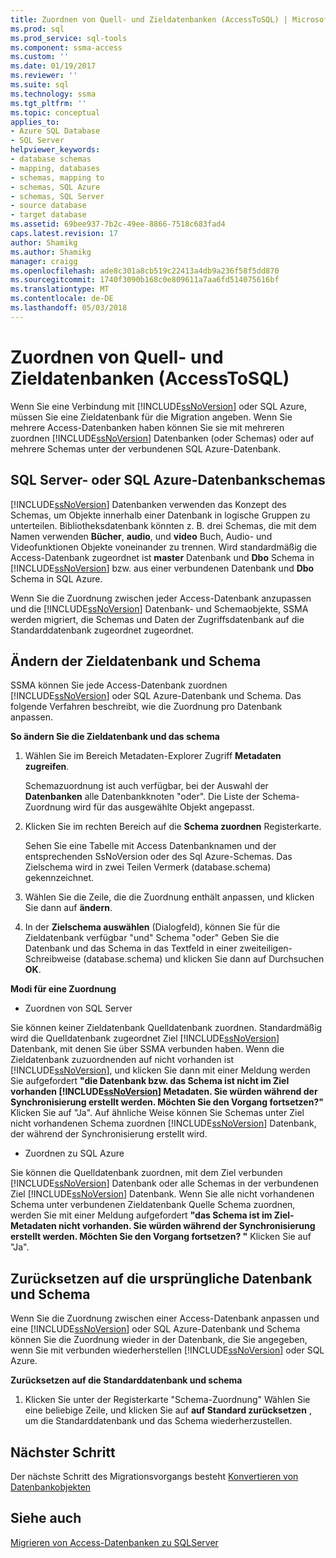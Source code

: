 ```yaml
---
title: Zuordnen von Quell- und Zieldatenbanken (AccessToSQL) | Microsoft Docs
ms.prod: sql
ms.prod_service: sql-tools
ms.component: ssma-access
ms.custom: ''
ms.date: 01/19/2017
ms.reviewer: ''
ms.suite: sql
ms.technology: ssma
ms.tgt_pltfrm: ''
ms.topic: conceptual
applies_to:
- Azure SQL Database
- SQL Server
helpviewer_keywords:
- database schemas
- mapping, databases
- schemas, mapping to
- schemas, SQL Azure
- schemas, SQL Server
- source database
- target database
ms.assetid: 69bee937-7b2c-49ee-8866-7518c683fad4
caps.latest.revision: 17
author: Shamikg
ms.author: Shamikg
manager: craigg
ms.openlocfilehash: ade8c301a8cb519c22413a4db9a236f58f5dd870
ms.sourcegitcommit: 1740f3090b168c0e809611a7aa6fd514075616bf
ms.translationtype: MT
ms.contentlocale: de-DE
ms.lasthandoff: 05/03/2018
---
```

# <a name="mapping-source-and-target-databases-accesstosql"></a>Zuordnen von Quell- und Zieldatenbanken (AccessToSQL)
Wenn Sie eine Verbindung mit [!INCLUDE[ssNoVersion](../../includes/ssnoversion_md.md)] oder SQL Azure, müssen Sie eine Zieldatenbank für die Migration angeben. Wenn Sie mehrere Access-Datenbanken haben können Sie sie mit mehreren zuordnen [!INCLUDE[ssNoVersion](../../includes/ssnoversion_md.md)] Datenbanken (oder Schemas) oder auf mehrere Schemas unter der verbundenen SQL Azure-Datenbank.  
  
## <a name="sql-server-or-sql-azure-database-schemas"></a>SQL Server- oder SQL Azure-Datenbankschemas  
[!INCLUDE[ssNoVersion](../../includes/ssnoversion_md.md)] Datenbanken verwenden das Konzept des Schemas, um Objekte innerhalb einer Datenbank in logische Gruppen zu unterteilen. Bibliotheksdatenbank könnten z. B. drei Schemas, die mit dem Namen verwenden **Bücher**, **audio**, und **video** Buch, Audio- und Videofunktionen Objekte voneinander zu trennen. Wird standardmäßig die Access-Datenbank zugeordnet ist **master** Datenbank und **Dbo** Schema in [!INCLUDE[ssNoVersion](../../includes/ssnoversion_md.md)] bzw. aus einer verbundenen Datenbank und **Dbo** Schema in SQL Azure.  
  
Wenn Sie die Zuordnung zwischen jeder Access-Datenbank anzupassen und die [!INCLUDE[ssNoVersion](../../includes/ssnoversion_md.md)] Datenbank- und Schemaobjekte, SSMA werden migriert, die Schemas und Daten der Zugriffsdatenbank auf die Standarddatenbank zugeordnet zugeordnet.  
  
## <a name="modifying-the-target-database-and-schema"></a>Ändern der Zieldatenbank und Schema  
SSMA können Sie jede Access-Datenbank zuordnen [!INCLUDE[ssNoVersion](../../includes/ssnoversion_md.md)] oder SQL Azure-Datenbank und Schema. Das folgende Verfahren beschreibt, wie die Zuordnung pro Datenbank anpassen.  
  
**So ändern Sie die Zieldatenbank und das schema**  
  
1.  Wählen Sie im Bereich Metadaten-Explorer Zugriff **Metadaten zugreifen**.  
  
    Schemazuordnung ist auch verfügbar, bei der Auswahl der **Datenbanken** alle Datenbankknoten "oder". Die Liste der Schema-Zuordnung wird für das ausgewählte Objekt angepasst.  
  
2.  Klicken Sie im rechten Bereich auf die **Schema zuordnen** Registerkarte.  
  
    Sehen Sie eine Tabelle mit Access Datenbanknamen und der entsprechenden SsNoVersion oder des Sql Azure-Schemas. Das Zielschema wird in zwei Teilen Vermerk (database.schema) gekennzeichnet.  
  
3.  Wählen Sie die Zeile, die die Zuordnung enthält anpassen, und klicken Sie dann auf **ändern**.  
  
4.  In der **Zielschema auswählen** (Dialogfeld), können Sie für die Zieldatenbank verfügbar "und" Schema "oder" Geben Sie die Datenbank und das Schema in das Textfeld in einer zweiteiligen-Schreibweise (database.schema) und klicken Sie dann auf Durchsuchen **OK**.  
  
**Modi für eine Zuordnung**  
  
-   Zuordnen von SQL Server  
  
Sie können keiner Zieldatenbank Quelldatenbank zuordnen. Standardmäßig wird die Quelldatenbank zugeordnet Ziel [!INCLUDE[ssNoVersion](../../includes/ssnoversion_md.md)] Datenbank, mit denen Sie über SSMA verbunden haben. Wenn die Zieldatenbank zuzuordnenden auf nicht vorhanden ist [!INCLUDE[ssNoVersion](../../includes/ssnoversion_md.md)], und klicken Sie dann mit einer Meldung werden Sie aufgefordert **"die Datenbank bzw. das Schema ist nicht im Ziel vorhanden [!INCLUDE[ssNoVersion](../../includes/ssnoversion_md.md)] Metadaten. Sie würden während der Synchronisierung erstellt werden. Möchten Sie den Vorgang fortsetzen?"** Klicken Sie auf "Ja". Auf ähnliche Weise können Sie Schemas unter Ziel nicht vorhandenen Schema zuordnen [!INCLUDE[ssNoVersion](../../includes/ssnoversion_md.md)] Datenbank, der während der Synchronisierung erstellt wird.  
  
-   Zuordnen zu SQL Azure  
  
Sie können die Quelldatenbank zuordnen, mit dem Ziel verbunden [!INCLUDE[ssNoVersion](../../includes/ssnoversion_md.md)] Datenbank oder alle Schemas in der verbundenen Ziel [!INCLUDE[ssNoVersion](../../includes/ssnoversion_md.md)] Datenbank. Wenn Sie alle nicht vorhandenen Schema unter verbundenen Zieldatenbank Quelle Schema zuordnen, werden Sie mit einer Meldung aufgefordert **"das Schema ist im Ziel-Metadaten nicht vorhanden. Sie würden während der Synchronisierung erstellt werden. Möchten Sie den Vorgang fortsetzen? "** Klicken Sie auf "Ja".  
  
## <a name="reverting-to-your-initial-database-and-schema"></a>Zurücksetzen auf die ursprüngliche Datenbank und Schema  
Wenn Sie die Zuordnung zwischen einer Access-Datenbank anpassen und eine [!INCLUDE[ssNoVersion](../../includes/ssnoversion_md.md)] oder SQL Azure-Datenbank und Schema können Sie die Zuordnung wieder in der Datenbank, die Sie angegeben, wenn Sie mit verbunden wiederherstellen [!INCLUDE[ssNoVersion](../../includes/ssnoversion_md.md)] oder SQL Azure.  
  
**Zurücksetzen auf die Standarddatenbank und schema**  
  
1.  Klicken Sie unter der Registerkarte "Schema-Zuordnung" Wählen Sie eine beliebige Zeile, und klicken Sie auf **auf Standard zurücksetzen** , um die Standarddatenbank und das Schema wiederherzustellen.  
  
## <a name="next-step"></a>Nächster Schritt  
Der nächste Schritt des Migrationsvorgangs besteht [Konvertieren von Datenbankobjekten](http://msdn.microsoft.com/en-us/e0ef67bf-80a6-4e6c-a82d-5d46e0623c6c)  
  
## <a name="see-also"></a>Siehe auch  
[Migrieren von Access-Datenbanken zu SQLServer](http://msdn.microsoft.com/en-us/76a3abcf-2998-4712-9490-fe8d872c89ca)  
  
